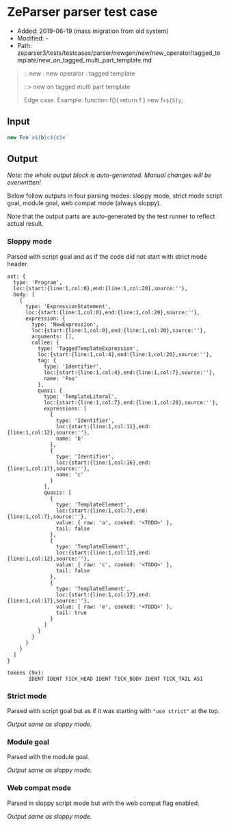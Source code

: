 # ZeParser parser test case

- Added: 2019-06-19 (mass migration from old system)
- Modified: -
- Path: zeparser3/tests/testcases/parser/newgen/new/new_operator/tagged_template/new_on_tagged_multi_part_template.md

> :: new : new operator : tagged template
>
> ::> new on tagged multi part template
>
> Edge case. Example: function f(){ return f } new f`x${5}y`;

## Input

`````js
new Foo`a${b}c${c}e`
`````

## Output

_Note: the whole output block is auto-generated. Manual changes will be overwritten!_

Below follow outputs in four parsing modes: sloppy mode, strict mode script goal, module goal, web compat mode (always sloppy).

Note that the output parts are auto-generated by the test runner to reflect actual result.

### Sloppy mode

Parsed with script goal and as if the code did not start with strict mode header.

`````
ast: {
  type: 'Program',
  loc:{start:{line:1,col:0},end:{line:1,col:20},source:''},
  body: [
    {
      type: 'ExpressionStatement',
      loc:{start:{line:1,col:0},end:{line:1,col:20},source:''},
      expression: {
        type: 'NewExpression',
        loc:{start:{line:1,col:0},end:{line:1,col:20},source:''},
        arguments: [],
        callee: {
          type: 'TaggedTemplateExpression',
          loc:{start:{line:1,col:4},end:{line:1,col:20},source:''},
          tag: {
            type: 'Identifier',
            loc:{start:{line:1,col:4},end:{line:1,col:7},source:''},
            name: 'Foo'
          },
          quasi: {
            type: 'TemplateLiteral',
            loc:{start:{line:1,col:7},end:{line:1,col:20},source:''},
            expressions: [
              {
                type: 'Identifier',
                loc:{start:{line:1,col:11},end:{line:1,col:12},source:''},
                name: 'b'
              },
              {
                type: 'Identifier',
                loc:{start:{line:1,col:16},end:{line:1,col:17},source:''},
                name: 'c'
              }
            ],
            quasis: [
              {
                type: 'TemplateElement',
                loc:{start:{line:1,col:7},end:{line:1,col:7},source:''},
                value: { raw: 'a', cooked: '<TODO>' },
                tail: false
              },
              {
                type: 'TemplateElement',
                loc:{start:{line:1,col:12},end:{line:1,col:12},source:''},
                value: { raw: 'c', cooked: '<TODO>' },
                tail: false
              },
              {
                type: 'TemplateElement',
                loc:{start:{line:1,col:17},end:{line:1,col:17},source:''},
                value: { raw: 'e', cooked: '<TODO>' },
                tail: true
              }
            ]
          }
        }
      }
    }
  ]
}

tokens (9x):
       IDENT IDENT TICK_HEAD IDENT TICK_BODY IDENT TICK_TAIL ASI
`````

### Strict mode

Parsed with script goal but as if it was starting with `"use strict"` at the top.

_Output same as sloppy mode._

### Module goal

Parsed with the module goal.

_Output same as sloppy mode._

### Web compat mode

Parsed in sloppy script mode but with the web compat flag enabled.

_Output same as sloppy mode._
